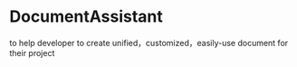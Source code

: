 # DocumentAssistant
to  help  developer to create unified，customized，easily-use  document for their  project 

